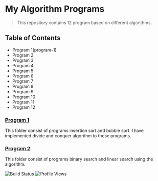 ﻿# My Algorithm Programs

> This repository contains 12 program based on different algorithms.

## Table of Contents
- Program 1(program-1)
- Program 2
- Program 3
- Program 4
- Program 5
- Program 6
- Program 7
- Program 8
- Program 9
- Program 10
- Program 11
- Program 12
### [Program 1](https://github.com/priyamshree/Design-Analysis-Algorithms/tree/main/Program1) 
This folder consist of programs insertion sort and bubble sort. I have implemented divide and conquer algorithm to these programs.
### [Program 2](https://github.com/priyamshree/Design-Analysis-Algorithms/tree/main/Program2)
This folder consist of programs binary search and linear search using the algorithm.

![Build Status](https://img.shields.io/github/workflow/status/username/project-name/CI)
![Profile Views](https://komarev.com/ghpvc/?username=priyamshree)
